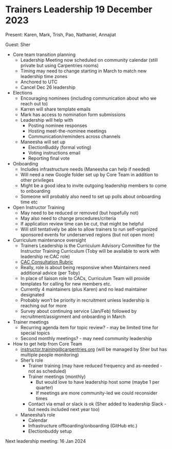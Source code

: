 # Trainers Leadership 19 December 2023

Present: Karen, Mark, Trish, Pao, Nathaniel, Annajiat

Guest: Sher

- Core team transition planning
  - Leadership Meeting now scheduled on community calendar (still private but using Carpentries rooms)
  - Timing may need to change starting in March to match new leadership time zones
  - Anchored to UTC
  - Cancel Dec 26 leadership
- Elections
  - Encouraging nominees (including communication about who we reach out to)
  - Karren will share template emails
  - Mark has access to nomination form submissions
  - Leadership will help with
    - Posting nominee responses
    - Hosting meet-the-nominee meetings
    - Communication/reminders across channels
  - Maneesha will set up
    - ElectionBuddy (formal voting)
    - Voting instructions email
    - Reporting final vote
- Onboarding
  - Includes infrastructure needs (Maneesha can help if needed)
  - Will need a new Google folder set up by Core Team in addition to other privileges
  - Might be a good idea to invite outgoing leadership members to come to onboarding
  - Someone will probably also need to set up polls about onboarding time etc
- Open Instructor Training
  - May need to be reduced or removed (but hopefully not)
  - May also need to change procedures/criteria
  - If application review time can be cut, that might be helpful
  - Will still tentatively be able to allow trainers to run self-organized sponsored events for underserved regions (but not open more)
- Curriculum maintenance oversight
  - Trainers Leadership is the Curriculum Advisory Committee for the Instructor Training Curriculum (Toby will be available to work with leadership re:CAC role)
  - [CAC Consultation Rubric](https://docs.carpentries.org/topic_folders/lesson_development/cac-consult-rubric.html)
  - Really, role is about being responsive when Maintainers need additional advice (per Toby)
  - In place of liaison role to CACs, Curriculum Team will provide templates for calling for new members etc.
  - Currently 4 maintainers (plus Karen) and no lead maintainer designated
  - Probably won’t be priority in recruitment unless leadership is reaching out for more
  - Survey about continuing service (Jan/Feb) followed by recruitment/assignment and onboarding in March
- Trainer meetings
  - Recurring agenda item for topic review? - may be limited time for special topics
  - Second monthly meetings? - may need community leadership
- How to get help from Core Team
  - instructor.training@carpentries.org (will be managed by Sher but has multiple people monitoring)
  - Sher’s role
    - Trainer training (may have reduced frequency and as-needed - not as scheduled)
    - Trainer meetings (monthly)
      - But would love to have leadership host some (maybe 1 per quarter)
      - If meetings are more community-led we could reconsider times
    - Contact via email or slack is ok (Sher added to leadership Slack - but needs included next year too)
  - Maneesha’s role
    - Calendar
    - Infrastructure offboarding/onboarding (GitHub etc.)
    - Electionbuddy setup
   
Next leadership meeting: 16 Jan 2024
